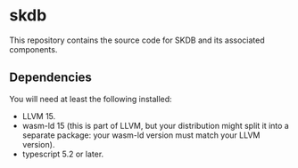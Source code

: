 # skdb

This repository contains the source code for SKDB and its associated
components.


## Dependencies

You will need at least the following installed:

 * LLVM 15.
 * wasm-ld 15 (this is part of LLVM, but your distribution might split it into
   a separate package: your wasm-ld version must match your LLVM version).
 * typescript 5.2 or later.
